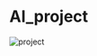 # AI_project
![project](https://github.com/yunsunyoung/AI_project/assets/99726349/3c13b5ae-5696-4a75-be6c-b58808f3c8d7)
